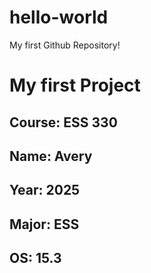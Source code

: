 # hello-world
My first Github Repository!
# My first Project
## **Course**: ESS 330
## **Name**: Avery
## **Year**: 2025
## **Major**: ESS
## **OS**: 15.3